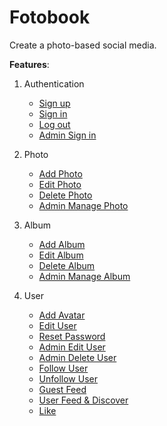 # Fotobook

Create a photo-based social media.


**Features**:

1. Authentication
    - [Sign up](https://drive.google.com/file/d/11MK6K5HJb2a6HpBH3pFgG1952P4hQFK8/view?usp=sharing)
    - [Sign in](https://drive.google.com/file/d/1TX4phxkI0W0pOGHWjbGxtrPQsmChnmN9/view?usp=sharing)
    - [Log out](https://drive.google.com/file/d/1vbhCq7tfgoHgS0hWCGJfinHqA_vqPPww/view?usp=sharing)
    - [Admin Sign in](https://drive.google.com/file/d/1nkRiVv1IT7TkIF3Ndt5CEsTvmbS_nWqb/view?usp=sharing)

2. Photo
    - [Add Photo](https://drive.google.com/file/d/18rm6YWFUWYsc4iTyvsn1HjveO9AnA1xi/view?usp=sharing)
    - [Edit Photo](https://drive.google.com/file/d/1kw39dDzyOIA8Rmvm2Wo2FfdokZMh78TG/view?usp=sharing)
    - [Delete Photo](https://drive.google.com/file/d/1L9HW7k9Pd1tUhyK4nuHgFXB_biCYbquH/view?usp=sharing)
    - [Admin Manage Photo](https://drive.google.com/file/d/12tyayer0zEzedMARtdJLqP9godAugZBd/view?usp=sharing)

3. Album
    - [Add Album](https://drive.google.com/file/d/1eKV_xwS34J46NP5uE7QHZdNFUGJJXHQA/view?usp=sharing)
    - [Edit Album](https://drive.google.com/file/d/1pNUvao-HO52oStapQX-xxsnO95KJsW_1/view?usp=sharing)
    - [Delete Album](https://drive.google.com/file/d/1OqlX5RdRhzgFaKGg3QdSNy399TnZ6t7H/view?usp=sharing)
    - [Admin Manage Album](https://drive.google.com/file/d/1PPRPZv1RwWWzb6YlO0muJi1yhNDFHqZr/view?usp=sharing)

4. User
    - [Add Avatar](https://drive.google.com/file/d/1mPS_ieJfcek3S364u6Shtl3SsX6UlOZD/view?usp=sharing)
    - [Edit User](https://drive.google.com/file/d/19n2Ai9OEZN6v3OUBNtql-M8HErFZztCZ/view?usp=sharing)
    - [Reset Password](https://drive.google.com/file/d/16GgQoQLBXnOGWqFab4grXAxvwfEPPS8J/view?usp=sharing)
    - [Admin Edit User](https://drive.google.com/file/d/1g9d8WHuNRDwq5xPfsEC_vGxhuU23G8ca/view?usp=sharing)
    - [Admin Delete User](https://drive.google.com/file/d/1FhnqMJHD7uELe7B_HLWzSZv78pjcxRf8/view?usp=sharing)
    - [Follow User](https://drive.google.com/file/d/156v_k1dTEeAlh9gAHkNgeTTIYQFYEQtO/view?usp=sharing)
    - [Unfollow User](https://drive.google.com/file/d/1HALGtSByJKraa-pLgSL5vVBqKaT8p4jA/view?usp=sharing)
    - [Guest Feed](https://drive.google.com/file/d/1-2YNmHEKIlV8phzQsrtpXaBUrGNh2f1o/view?usp=sharing)
    - [User Feed & Discover](https://drive.google.com/file/d/1o52mxG09fOPOKJhzUfq6-EAN8DdvF6n-/view?usp=sharing)
    - [Like](https://drive.google.com/file/d/1BBA0Cu7GZguZBSfiUnKqZHRl19OKfQyt/view?usp=sharing)